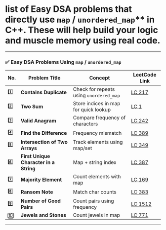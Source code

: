 # list of Easy DSA problems that directly use `map` / `unordered_map`** in C++. These will help build your logic and muscle memory using real code.

---

### ✅ Easy DSA Problems Using `map` / `unordered_map`

| No. | Problem Title                          | Concept                                 | LeetCode Link                                                              |
| --- | -------------------------------------- | --------------------------------------- | -------------------------------------------------------------------------- |
| 1️⃣ | **Contains Duplicate**                 | Check for repeats using `unordered_map` | [LC 217](https://leetcode.com/problems/contains-duplicate)                 |
| 2️⃣ | **Two Sum**                            | Store indices in map for quick lookup   | [LC 1](https://leetcode.com/problems/two-sum)                              |
| 3️⃣ | **Valid Anagram**                      | Compare frequency of characters         | [LC 242](https://leetcode.com/problems/valid-anagram)                      |
| 4️⃣ | **Find the Difference**                | Frequency mismatch                      | [LC 389](https://leetcode.com/problems/find-the-difference)                |
| 5️⃣ | **Intersection of Two Arrays**         | Track elements using map/set            | [LC 349](https://leetcode.com/problems/intersection-of-two-arrays)         |
| 6️⃣ | **First Unique Character in a String** | Map + string index                      | [LC 387](https://leetcode.com/problems/first-unique-character-in-a-string) |
| 7️⃣ | **Majority Element**                   | Count elements with map                 | [LC 169](https://leetcode.com/problems/majority-element)                   |
| 8️⃣ | **Ransom Note**                        | Match char counts                       | [LC 383](https://leetcode.com/problems/ransom-note)                        |
| 9️⃣ | **Number of Good Pairs**               | Count pairs using frequency             | [LC 1512](https://leetcode.com/problems/number-of-good-pairs)              |
| 🔟  | **Jewels and Stones**                  | Count jewels in map                     | [LC 771](https://leetcode.com/problems/jewels-and-stones)                  |

---

